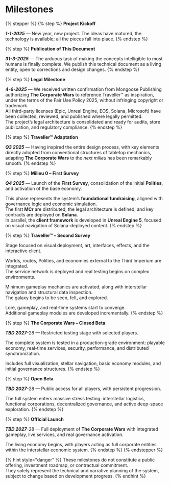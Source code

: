 # Milestones

{% stepper %}
{% step %}
**Project Kickoff**

_**1-1-2025**_ — New year, new project. The ideas have matured, the technology is available; all the pieces fall into place.
{% endstep %}

{% step %}
**Publication of This Document**

_**31-3-2025**_ — The arduous task of making the concepts intelligible to most humans is finally complete. We publish this technical document as a living entity, open to corrections and design changes.
{% endstep %}

{% step %}
**Legal Milestone**

_**4-6-2025**_ — We received written confirmation from Mongoose Publishing authorizing **The Corporate Wars** to reference Traveller™ as inspiration, under the terms of the Fair Use Policy 2025, without infringing copyright or trademark.\
All third-party licenses (Epic, Unreal Engine, EOS, Solana, Microsoft) have been collected, reviewed, and published where legally permitted.\
The project’s legal architecture is consolidated and ready for audits, store publication, and regulatory compliance.
{% endstep %}

{% step %}
**Traveller™ Adaptation**

_**Q3 2025**_ — Having inspired the entire design process, with key elements directly adopted from conventional structures of tabletop mechanics, adapting **The Corporate Wars** to the _next milieu_ has been remarkably smooth.
{% endstep %}

{% step %}
**Milieu 0 – First Survey**

_**Q4 2025**_ — Launch of the **First Survey**, consolidation of the initial **Polities**, and activation of the base economy.

This phase represents the system’s **foundational fundraising**, aligned with governance logic and economic simulation.\
The first **MCr** are distributed, the legal architecture is defined, and key contracts are deployed on **Solana**.\
In parallel, the **client framework** is developed in **Unreal Engine 5**, focused on visual navigation of Solana-deployed content.
{% endstep %}

{% step %}
**Traveller™ – Second Survey**

Stage focused on visual deployment, art, interfaces, effects, and the interactive client.

Worlds, routes, Polities, and economies external to the Third Imperium are integrated.\
The service network is deployed and real testing begins on complex environments.

Minimum gameplay mechanics are activated, along with interstellar navigation and structural data inspection.\
The galaxy begins to be seen, felt, and explored.

Lore, gameplay, and real-time systems start to converge.\
Additional gameplay modules are developed incrementally.
{% endstep %}

{% step %}
**The Corporate Wars – Closed Beta**

_**TBD 2027**_-28 — Restricted testing stage with selected players.

The complete system is tested in a production-grade environment: playable economy, real-time services, security, performance, and distributed synchronization.

Includes full visualization, stellar navigation, basic economy modules, and initial governance structures.
{% endstep %}

{% step %}
**Open Beta**

_**TBD 2027**_-28 — Public access for all players, with persistent progression.

The full system enters massive stress testing: interstellar logistics, functional corporations, decentralized governance, and active deep-space exploration.
{% endstep %}

{% step %}
**Official Launch**

_**TBD 2027**_-28 — Full deployment of **The Corporate Wars** with integrated gameplay, live services, and real governance activation.

The living economy begins, with players acting as full corporate entities within the interstellar economic system.
{% endstep %}
{% endstepper %}

{% hint style="danger" %}
These milestones do not constitute a public offering, investment roadmap, or contractual commitment.\
They solely represent the technical and narrative planning of the system, subject to change based on development progress.
{% endhint %}
